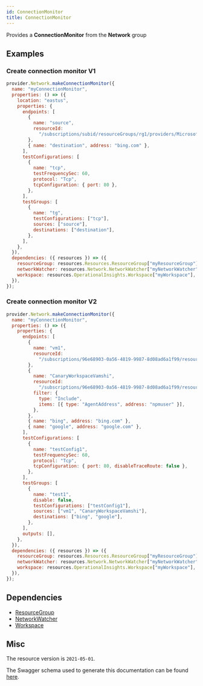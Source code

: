 ```yaml
---
id: ConnectionMonitor
title: ConnectionMonitor
---
```

Provides a **ConnectionMonitor** from the **Network** group
## Examples
### Create connection monitor V1
```js
provider.Network.makeConnectionMonitor({
  name: "myConnectionMonitor",
  properties: () => ({
    location: "eastus",
    properties: {
      endpoints: [
        {
          name: "source",
          resourceId:
            "/subscriptions/subid/resourceGroups/rg1/providers/Microsoft.Compute/virtualMachines/ct1",
        },
        { name: "destination", address: "bing.com" },
      ],
      testConfigurations: [
        {
          name: "tcp",
          testFrequencySec: 60,
          protocol: "Tcp",
          tcpConfiguration: { port: 80 },
        },
      ],
      testGroups: [
        {
          name: "tg",
          testConfigurations: ["tcp"],
          sources: ["source"],
          destinations: ["destination"],
        },
      ],
    },
  }),
  dependencies: ({ resources }) => ({
    resourceGroup: resources.Resources.ResourceGroup["myResourceGroup"],
    networkWatcher: resources.Network.NetworkWatcher["myNetworkWatcher"],
    workspace: resources.OperationalInsights.Workspace["myWorkspace"],
  }),
});

```

### Create connection monitor V2
```js
provider.Network.makeConnectionMonitor({
  name: "myConnectionMonitor",
  properties: () => ({
    properties: {
      endpoints: [
        {
          name: "vm1",
          resourceId:
            "/subscriptions/96e68903-0a56-4819-9987-8d08ad6a1f99/resourceGroups/NwRgIrinaCentralUSEUAP/providers/Microsoft.Compute/virtualMachines/vm1",
        },
        {
          name: "CanaryWorkspaceVamshi",
          resourceId:
            "/subscriptions/96e68903-0a56-4819-9987-8d08ad6a1f99/resourceGroups/vasamudrRG/providers/Microsoft.OperationalInsights/workspaces/vasamudrWorkspace",
          filter: {
            type: "Include",
            items: [{ type: "AgentAddress", address: "npmuser" }],
          },
        },
        { name: "bing", address: "bing.com" },
        { name: "google", address: "google.com" },
      ],
      testConfigurations: [
        {
          name: "testConfig1",
          testFrequencySec: 60,
          protocol: "Tcp",
          tcpConfiguration: { port: 80, disableTraceRoute: false },
        },
      ],
      testGroups: [
        {
          name: "test1",
          disable: false,
          testConfigurations: ["testConfig1"],
          sources: ["vm1", "CanaryWorkspaceVamshi"],
          destinations: ["bing", "google"],
        },
      ],
      outputs: [],
    },
  }),
  dependencies: ({ resources }) => ({
    resourceGroup: resources.Resources.ResourceGroup["myResourceGroup"],
    networkWatcher: resources.Network.NetworkWatcher["myNetworkWatcher"],
    workspace: resources.OperationalInsights.Workspace["myWorkspace"],
  }),
});

```
## Dependencies
- [ResourceGroup](../Resources/ResourceGroup.md)
- [NetworkWatcher](../Network/NetworkWatcher.md)
- [Workspace](../OperationalInsights/Workspace.md)
## Misc
The resource version is `2021-05-01`.

The Swagger schema used to generate this documentation can be found [here](https://github.com/Azure/azure-rest-api-specs/tree/main/specification/network/resource-manager/Microsoft.Network/stable/2021-05-01/networkWatcher.json).
